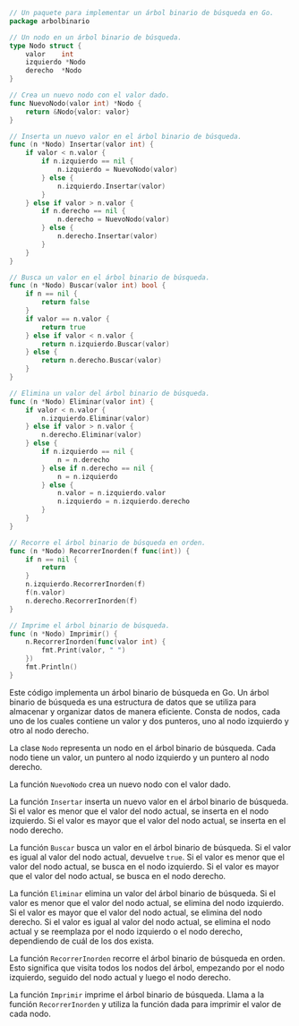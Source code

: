```go
// Un paquete para implementar un árbol binario de búsqueda en Go.
package arbolbinario

// Un nodo en un árbol binario de búsqueda.
type Nodo struct {
	valor    int
	izquierdo *Nodo
	derecho  *Nodo
}

// Crea un nuevo nodo con el valor dado.
func NuevoNodo(valor int) *Nodo {
	return &Nodo{valor: valor}
}

// Inserta un nuevo valor en el árbol binario de búsqueda.
func (n *Nodo) Insertar(valor int) {
	if valor < n.valor {
		if n.izquierdo == nil {
			n.izquierdo = NuevoNodo(valor)
		} else {
			n.izquierdo.Insertar(valor)
		}
	} else if valor > n.valor {
		if n.derecho == nil {
			n.derecho = NuevoNodo(valor)
		} else {
			n.derecho.Insertar(valor)
		}
	}
}

// Busca un valor en el árbol binario de búsqueda.
func (n *Nodo) Buscar(valor int) bool {
	if n == nil {
		return false
	}
	if valor == n.valor {
		return true
	} else if valor < n.valor {
		return n.izquierdo.Buscar(valor)
	} else {
		return n.derecho.Buscar(valor)
	}
}

// Elimina un valor del árbol binario de búsqueda.
func (n *Nodo) Eliminar(valor int) {
	if valor < n.valor {
		n.izquierdo.Eliminar(valor)
	} else if valor > n.valor {
		n.derecho.Eliminar(valor)
	} else {
		if n.izquierdo == nil {
			n = n.derecho
		} else if n.derecho == nil {
			n = n.izquierdo
		} else {
			n.valor = n.izquierdo.valor
			n.izquierdo = n.izquierdo.derecho
		}
	}
}

// Recorre el árbol binario de búsqueda en orden.
func (n *Nodo) RecorrerInorden(f func(int)) {
	if n == nil {
		return
	}
	n.izquierdo.RecorrerInorden(f)
	f(n.valor)
	n.derecho.RecorrerInorden(f)
}

// Imprime el árbol binario de búsqueda.
func (n *Nodo) Imprimir() {
	n.RecorrerInorden(func(valor int) {
		fmt.Print(valor, " ")
	})
	fmt.Println()
}
```

Este código implementa un árbol binario de búsqueda en Go. Un árbol binario de búsqueda es una estructura de datos que se utiliza para almacenar y organizar datos de manera eficiente. Consta de nodos, cada uno de los cuales contiene un valor y dos punteros, uno al nodo izquierdo y otro al nodo derecho.

La clase `Nodo` representa un nodo en el árbol binario de búsqueda. Cada nodo tiene un valor, un puntero al nodo izquierdo y un puntero al nodo derecho.

La función `NuevoNodo` crea un nuevo nodo con el valor dado.

La función `Insertar` inserta un nuevo valor en el árbol binario de búsqueda. Si el valor es menor que el valor del nodo actual, se inserta en el nodo izquierdo. Si el valor es mayor que el valor del nodo actual, se inserta en el nodo derecho.

La función `Buscar` busca un valor en el árbol binario de búsqueda. Si el valor es igual al valor del nodo actual, devuelve `true`. Si el valor es menor que el valor del nodo actual, se busca en el nodo izquierdo. Si el valor es mayor que el valor del nodo actual, se busca en el nodo derecho.

La función `Eliminar` elimina un valor del árbol binario de búsqueda. Si el valor es menor que el valor del nodo actual, se elimina del nodo izquierdo. Si el valor es mayor que el valor del nodo actual, se elimina del nodo derecho. Si el valor es igual al valor del nodo actual, se elimina el nodo actual y se reemplaza por el nodo izquierdo o el nodo derecho, dependiendo de cuál de los dos exista.

La función `RecorrerInorden` recorre el árbol binario de búsqueda en orden. Esto significa que visita todos los nodos del árbol, empezando por el nodo izquierdo, seguido del nodo actual y luego el nodo derecho.

La función `Imprimir` imprime el árbol binario de búsqueda. Llama a la función `RecorrerInorden` y utiliza la función dada para imprimir el valor de cada nodo.
